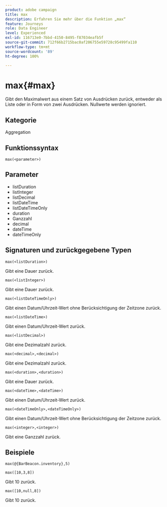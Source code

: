 ```yaml
---
product: adobe campaign
title: max
description: Erfahren Sie mehr über die Funktion „max“
feature: Journeys
role: Data Engineer
level: Experienced
exl-id: 116713e0-7bbd-4150-8495-f87034eafb5f
source-git-commit: 712f66b2715bac0af206755e59728c95499fa110
workflow-type: tm+mt
source-wordcount: '89'
ht-degree: 100%

---
```


# max{#max}

Gibt den Maximalwert aus einem Satz von Ausdrücken zurück, entweder als Liste oder in Form von zwei Ausdrücken. Nullwerte werden ignoriert.

## Kategorie

Aggregation

## Funktionssyntax

`max(<parameter>)`

## Parameter

* listDuration
* listInteger
* listDecimal
* listDateTime
* listDateTimeOnly
* duration
* Ganzzahl
* decimal
* dateTime
* dateTimeOnly

## Signaturen und zurückgegebene Typen

`max(<listDuration>)`

Gibt eine Dauer zurück.

`max(<listInteger>)`

Gibt eine Dauer zurück.

`max(<listDateTimeOnly>)`

Gibt einen Datum/Uhrzeit-Wert ohne Berücksichtigung der Zeitzone zurück.

`max(<listDateTime>)`

Gibt einen Datum/Uhrzeit-Wert zurück.

`max(<listDecimal>)`

Gibt eine Dezimalzahl zurück.

`max(<decimal>,<decimal>)`

Gibt eine Dezimalzahl zurück.

`max(<duration>,<duration>)`

Gibt eine Dauer zurück.

`max(<dateTime>,<dateTime>)`

Gibt einen Datum/Uhrzeit-Wert zurück.

`max(<dateTimeOnly>,<dateTimeOnly>)`

Gibt einen Datum/Uhrzeit-Wert ohne Berücksichtigung der Zeitzone zurück.

`max(<integer>,<integer>)`

Gibt eine Ganzzahl zurück.

## Beispiele

`max(@{BarBeacon.inventory},5)`

`max([10,3,8])`

Gibt 10 zurück.

`max([10,null,8])`

Gibt 10 zurück.
